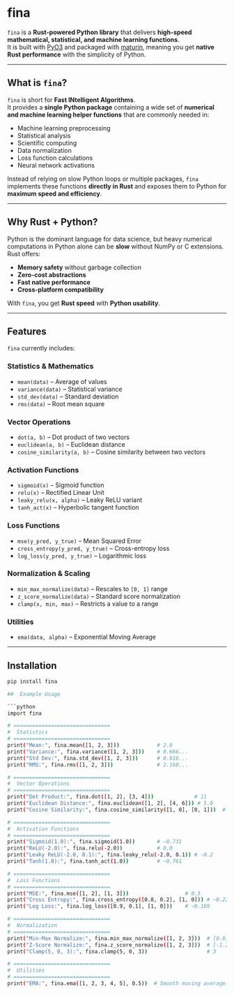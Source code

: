 # fina

`fina` is a **Rust-powered Python library** that delivers **high-speed mathematical, statistical, and machine learning functions**.  
It is built with [PyO3](https://pyo3.rs/) and packaged with [maturin](https://github.com/PyO3/maturin), meaning you get **native Rust performance** with the simplicity of Python.

---

##  What is `fina`?

`fina` is short for **Fast INtelligent Algorithms**.  
It provides a **single Python package** containing a wide set of **numerical and machine learning helper functions** that are commonly needed in:

- Machine learning preprocessing
- Statistical analysis
- Scientific computing
- Data normalization
- Loss function calculations
- Neural network activations

Instead of relying on slow Python loops or multiple packages, `fina` implements these functions **directly in Rust** and exposes them to Python for **maximum speed and efficiency**.

---

##  Why Rust + Python?

Python is the dominant language for data science, but heavy numerical computations in Python alone can be **slow** without NumPy or C extensions.  
Rust offers:

- **Memory safety** without garbage collection
- **Zero-cost abstractions**
- **Fast native performance**
- **Cross-platform compatibility**

With `fina`, you get **Rust speed** with **Python usability**.

---

##  Features

`fina` currently includes:

### **Statistics & Mathematics**
- `mean(data)` – Average of values  
- `variance(data)` – Statistical variance  
- `std_dev(data)` – Standard deviation  
- `rms(data)` – Root mean square  

### **Vector Operations**
- `dot(a, b)` – Dot product of two vectors  
- `euclidean(a, b)` – Euclidean distance  
- `cosine_similarity(a, b)` – Cosine similarity between two vectors  

### **Activation Functions**
- `sigmoid(x)` – Sigmoid function  
- `relu(x)` – Rectified Linear Unit  
- `leaky_relu(x, alpha)` – Leaky ReLU variant  
- `tanh_act(x)` – Hyperbolic tangent function  

### **Loss Functions**
- `mse(y_pred, y_true)` – Mean Squared Error  
- `cross_entropy(y_pred, y_true)` – Cross-entropy loss  
- `log_loss(y_pred, y_true)` – Logarithmic loss  

### **Normalization & Scaling**
- `min_max_normalize(data)` – Rescales to `[0, 1]` range  
- `z_score_normalize(data)` – Standard score normalization  
- `clamp(x, min, max)` – Restricts a value to a range  

### **Utilities**
- `ema(data, alpha)` – Exponential Moving Average  

---

##  Installation

```bash
pip install fina

##  Example Usage

```python
import fina

# ===============================
#  Statistics
# ===============================
print("Mean:", fina.mean([1, 2, 3]))            # 2.0
print("Variance:", fina.variance([1, 2, 3]))    # 0.666...
print("Std Dev:", fina.std_dev([1, 2, 3]))      # 0.816...
print("RMS:", fina.rms([1, 2, 3]))              # 2.160...

# ===============================
#  Vector Operations
# ===============================
print("Dot Product:", fina.dot([1, 2], [3, 4]))             # 11
print("Euclidean Distance:", fina.euclidean([1, 2], [4, 6])) # 5.0
print("Cosine Similarity:", fina.cosine_similarity([1, 0], [0, 1]))  # 0.0

# ===============================
#  Activation Functions
# ===============================
print("Sigmoid(1.0):", fina.sigmoid(1.0))       # ~0.731
print("ReLU(-2.0):", fina.relu(-2.0))           # 0.0
print("Leaky ReLU(-2.0, 0.1):", fina.leaky_relu(-2.0, 0.1)) # -0.2
print("Tanh(1.0):", fina.tanh_act(1.0))         # ~0.761

# ===============================
#  Loss Functions
# ===============================
print("MSE:", fina.mse([1, 2], [1, 3]))                  # 0.5
print("Cross Entropy:", fina.cross_entropy([0.8, 0.2], [1, 0])) # ~0.223
print("Log Loss:", fina.log_loss([0.9, 0.1], [1, 0]))    # ~0.105

# ===============================
#  Normalization
# ===============================
print("Min-Max Normalize:", fina.min_max_normalize([1, 2, 3]))  # [0.0, 0.5, 1.0]
print("Z-Score Normalize:", fina.z_score_normalize([1, 2, 3]))  # [-1.224, 0.0, 1.224]
print("Clamp(5, 0, 3):", fina.clamp(5, 0, 3))                   # 3

# ===============================
#  Utilities
# ===============================
print("EMA:", fina.ema([1, 2, 3, 4, 5], 0.5))  # Smooth moving average
